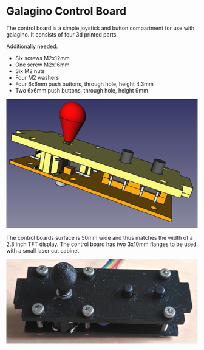 # Galagino Control Board

The control board is a simple joystick and button compartment for
use with galagino. It consists of four 3d printed parts.

Additionally needed:

- Six screws M2x12mm
- One screw M2x16mm
- Six M2 nuts
- Four M2 washers
- Four 6x6mm push buttons, through hole, height 4.3mm
- Two 6x6mm push buttons, through hole, height 9mm

![CAD screenshot](controlboard.png)

The control boards surface is 50mm wide and thus matches the width
of a 2.8 inch TFT display. The control board has two 3x10mm flanges
to be used with a small laser cut cabinet.

![Photo](controlboard.jpg)
